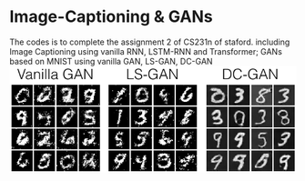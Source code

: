 # Image-Captioning & GANs
The codes is to complete the assignment 2 of CS231n of staford.
including Image Captioning using vanilla RNN, LSTM-RNN and Transformer; 
GANs based on MNIST using vanilla GAN, LS-GAN, DC-GAN
![](https://github.com/LiuXiaodong97/Image-Captioning-GANs/blob/main/images/gan_outputs_pytorch.png)
